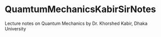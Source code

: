 # QuamtumMechanicsKabirSirNotes
Lecture notes on Quantum Mechanics by Dr. Khorshed Kabir, Dhaka University
